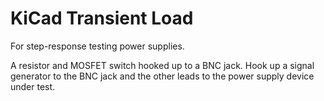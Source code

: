 # KiCad Transient Load

For step-response testing power supplies.

A resistor and MOSFET switch hooked up to a BNC jack. Hook up a signal
generator to the BNC jack and the other leads to the power supply device under
test.
